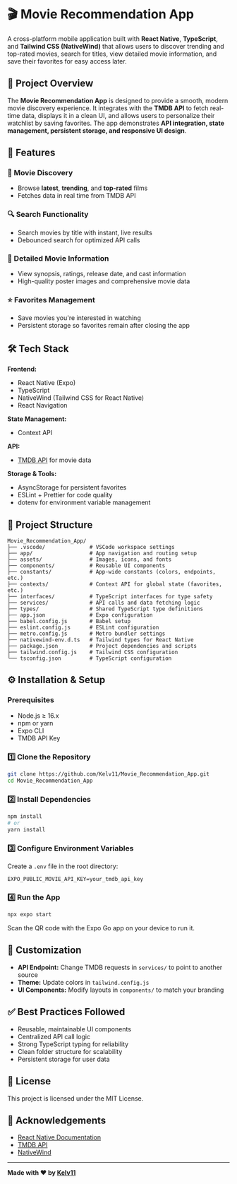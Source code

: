 # 🎬 Movie Recommendation App

A cross-platform mobile application built with **React Native**, **TypeScript**, and **Tailwind CSS (NativeWind)** that allows users to discover trending and top-rated movies, search for titles, view detailed movie information, and save their favorites for easy access later.

## 📘 Project Overview

The **Movie Recommendation App** is designed to provide a smooth, modern movie discovery experience. It integrates with the **TMDB API** to fetch real-time data, displays it in a clean UI, and allows users to personalize their watchlist by saving favorites. The app demonstrates **API integration, state management, persistent storage, and responsive UI design**.

## 🚀 Features

### 🎥 Movie Discovery
- Browse **latest**, **trending**, and **top-rated** films
- Fetches data in real time from TMDB API

### 🔍 Search Functionality
- Search movies by title with instant, live results
- Debounced search for optimized API calls

### 📄 Detailed Movie Information
- View synopsis, ratings, release date, and cast information
- High-quality poster images and comprehensive movie data

### ⭐ Favorites Management
- Save movies you're interested in watching
- Persistent storage so favorites remain after closing the app

## 🛠 Tech Stack

**Frontend:**
- React Native (Expo)
- TypeScript
- NativeWind (Tailwind CSS for React Native)
- React Navigation

**State Management:**
- Context API

**API:**
- [TMDB API](https://developer.themoviedb.org/) for movie data

**Storage & Tools:**
- AsyncStorage for persistent favorites
- ESLint + Prettier for code quality
- dotenv for environment variable management

## 📂 Project Structure

```
Movie_Recommendation_App/
├── .vscode/              # VSCode workspace settings
├── app/                  # App navigation and routing setup
├── assets/               # Images, icons, and fonts
├── components/           # Reusable UI components
├── constants/            # App-wide constants (colors, endpoints, etc.)
├── contexts/             # Context API for global state (favorites, etc.)
├── interfaces/           # TypeScript interfaces for type safety
├── services/             # API calls and data fetching logic
├── types/                # Shared TypeScript type definitions
├── app.json              # Expo configuration
├── babel.config.js       # Babel setup
├── eslint.config.js      # ESLint configuration
├── metro.config.js       # Metro bundler settings
├── nativewind-env.d.ts   # Tailwind types for React Native
├── package.json          # Project dependencies and scripts
├── tailwind.config.js    # Tailwind CSS configuration
└── tsconfig.json         # TypeScript configuration
```

## ⚙️ Installation & Setup

### Prerequisites
- Node.js ≥ 16.x
- npm or yarn
- Expo CLI
- TMDB API Key

### 1️⃣ Clone the Repository
```bash
git clone https://github.com/Kelv11/Movie_Recommendation_App.git
cd Movie_Recommendation_App
```

### 2️⃣ Install Dependencies
```bash
npm install
# or
yarn install
```

### 3️⃣ Configure Environment Variables
Create a `.env` file in the root directory:
```env
EXPO_PUBLIC_MOVIE_API_KEY=your_tmdb_api_key
```

### 4️⃣ Run the App
```bash
npx expo start
```
Scan the QR code with the Expo Go app on your device to run it.

## 🧩 Customization

- **API Endpoint:** Change TMDB requests in `services/` to point to another source
- **Theme:** Update colors in `tailwind.config.js`
- **UI Components:** Modify layouts in `components/` to match your branding

## ✅ Best Practices Followed

- Reusable, maintainable UI components
- Centralized API call logic
- Strong TypeScript typing for reliability
- Clean folder structure for scalability
- Persistent storage for user data

## 📜 License

This project is licensed under the MIT License.

## 🙌 Acknowledgements

- [React Native Documentation](https://reactnative.dev/docs/getting-started)
- [TMDB API](https://developer.themoviedb.org/)
- [NativeWind](https://www.nativewind.dev/)

---

**Made with ❤️ by [Kelv11](https://github.com/Kelv11)**
